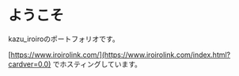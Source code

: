 # ようこそ
kazu_iroiroのポートフォリオです。


[https://www.iroirolink.com/](https://www.iroirolink.com/index.html?cardver=0.0) でホスティングしています。
